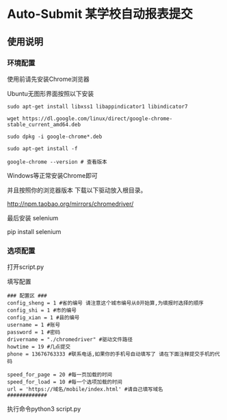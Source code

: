 # Auto-Submit 某学校自动报表提交
## 使用说明


### 环境配置

使用前请先安装Chrome浏览器

Ubuntu无图形界面按照以下安装
```
sudo apt-get install libxss1 libappindicator1 libindicator7

wget https://dl.google.com/linux/direct/google-chrome-stable_current_amd64.deb

sudo dpkg -i google-chrome*.deb

sudo apt-get install -f

google-chrome --version # 查看版本
```
Windows等正常安装Chrome即可

并且按照你的浏览器版本 下载以下驱动放入根目录。

http://npm.taobao.org/mirrors/chromedriver/

最后安装 selenium

pip install selenium

### 选项配置

打开script.py

填写配置

```
### 配置区 ###
config_sheng = 1 #省的编号 请注意这个城市编号从0开始算,为填报时选择的顺序
config_shi = 1 #市的编号
config_xian = 1 #县的编号
username = 1 #账号
password = 1 #密码
drivername = "./chromedriver" #驱动文件路径
howtime = 19 #几点提交
phone = 13676763333 #联系电话,如果你的手机号自动填写了 请在下面注释提交手机的代码

speed_for_page = 20 #每一页加载的时间
speed_for_load = 10 #每一个选项加载的时间
url = 'https://域名/mobile/index.html' #请自己填写域名
#############
```

执行命令python3 script.py

